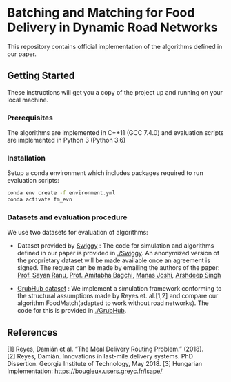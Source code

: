 # Batching and Matching for Food Delivery in Dynamic Road Networks

This repository contains official implementation of the algorithms defined in our paper.

## Getting Started

These instructions will get you a copy of the project up and running on your local machine.

### Prerequisites

The algorithms are implemented in C++11 (GCC 7.4.0) and evaluation scripts are implemented in Python 3 (Python 3.6)

### Installation

Setup a conda environment which includes packages required to run evaluation scripts:

```bash
conda env create -f environment.yml
conda activate fm_evn
```

### Datasets and evaluation procedure
We use two datasets for evaluation of algorithms:
- Dataset provided by [Swiggy](https://www.swiggy.com/) : The code for simulation and algorithms defined in our paper is provided in [./Swiggy](Swiggy). An anonymized version of the proprietary dataset will be made available once an agreement is signed. The request can be made by emailing the authors of the paper: [Prof. Sayan Ranu](mailto:sayanranu@cse.iitd.ac.in), [Prof. Amitabha Bagchi](mailto:bagchi@cse.iitd.ac.in), [Manas Joshi](mailto:manasjoshi241@gmail.com), [Arshdeep Singh](mailto:arshdeep50625@gmail.com)

- [GrubHub dataset](https://github.com/grubhub/mdrplib) : We implement a simulation framework conforming to the structural assumptions made by Reyes et. al.\[1,2\] and compare our algorithm FoodMatch(adapted to work without road networks). The code for this is provided in [./GrubHub](GrubHub).

## References
[1] Reyes, Damián et al. “The Meal Delivery Routing Problem.” (2018). <br>
[2] Reyes, Damián. Innovations in last-mile delivery systems. PhD Dissertion. Georgia Institute of Technology, May 2018.
[3] Hungarian Implementation: https://bougleux.users.greyc.fr/lsape/
